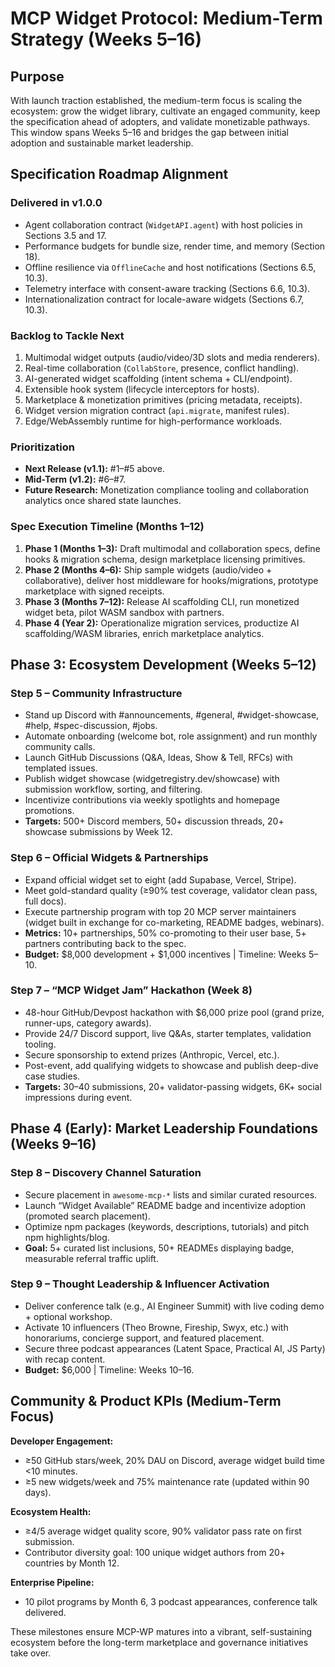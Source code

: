 # MCP Widget Protocol: Medium-Term Strategy (Weeks 5–16)

## Purpose

With launch traction established, the medium-term focus is scaling the ecosystem: grow the widget library, cultivate an engaged community, keep the specification ahead of adopters, and validate monetizable pathways. This window spans Weeks 5–16 and bridges the gap between initial adoption and sustainable market leadership.

## Specification Roadmap Alignment

### Delivered in v1.0.0
- Agent collaboration contract (`WidgetAPI.agent`) with host policies in Sections 3.5 and 17.
- Performance budgets for bundle size, render time, and memory (Section 18).
- Offline resilience via `OfflineCache` and host notifications (Sections 6.5, 10.3).
- Telemetry interface with consent-aware tracking (Sections 6.6, 10.3).
- Internationalization contract for locale-aware widgets (Sections 6.7, 10.3).

### Backlog to Tackle Next
1. Multimodal widget outputs (audio/video/3D slots and media renderers).
2. Real-time collaboration (`CollabStore`, presence, conflict handling).
3. AI-generated widget scaffolding (intent schema + CLI/endpoint).
4. Extensible hook system (lifecycle interceptors for hosts).
5. Marketplace & monetization primitives (pricing metadata, receipts).
6. Widget version migration contract (`api.migrate`, manifest rules).
7. Edge/WebAssembly runtime for high-performance workloads.

### Prioritization
- **Next Release (v1.1):** #1–#5 above.
- **Mid-Term (v1.2):** #6–#7.
- **Future Research:** Monetization compliance tooling and collaboration analytics once shared state launches.

### Spec Execution Timeline (Months 1–12)
1. **Phase 1 (Months 1–3):** Draft multimodal and collaboration specs, define hooks & migration schema, design marketplace licensing primitives.
2. **Phase 2 (Months 4–6):** Ship sample widgets (audio/video + collaborative), deliver host middleware for hooks/migrations, prototype marketplace with signed receipts.
3. **Phase 3 (Months 7–12):** Release AI scaffolding CLI, run monetized widget beta, pilot WASM sandbox with partners.
4. **Phase 4 (Year 2):** Operationalize migration services, productize AI scaffolding/WASM libraries, enrich marketplace analytics.

## Phase 3: Ecosystem Development (Weeks 5–12)

### Step 5 – Community Infrastructure
- Stand up Discord with #announcements, #general, #widget-showcase, #help, #spec-discussion, #jobs.
- Automate onboarding (welcome bot, role assignment) and run monthly community calls.
- Launch GitHub Discussions (Q&A, Ideas, Show & Tell, RFCs) with templated issues.
- Publish widget showcase (widgetregistry.dev/showcase) with submission workflow, sorting, and filtering.
- Incentivize contributions via weekly spotlights and homepage promotions.
- **Targets:** 500+ Discord members, 50+ discussion threads, 20+ showcase submissions by Week 12.

### Step 6 – Official Widgets & Partnerships
- Expand official widget set to eight (add Supabase, Vercel, Stripe).
- Meet gold-standard quality (≥90% test coverage, validator clean pass, full docs).
- Execute partnership program with top 20 MCP server maintainers (widget built in exchange for co-marketing, README badges, webinars).
- **Metrics:** 10+ partnerships, 50% co-promoting to their user base, 5+ partners contributing back to the spec.
- **Budget:** $8,000 development + $1,000 incentives | Timeline: Weeks 5–10.

### Step 7 – “MCP Widget Jam” Hackathon (Week 8)
- 48-hour GitHub/Devpost hackathon with $6,000 prize pool (grand prize, runner-ups, category awards).
- Provide 24/7 Discord support, live Q&As, starter templates, validation tooling.
- Secure sponsorship to extend prizes (Anthropic, Vercel, etc.).
- Post-event, add qualifying widgets to showcase and publish deep-dive case studies.
- **Targets:** 30–40 submissions, 20+ validator-passing widgets, 6K+ social impressions during event.

## Phase 4 (Early): Market Leadership Foundations (Weeks 9–16)

### Step 8 – Discovery Channel Saturation
- Secure placement in `awesome-mcp-*` lists and similar curated resources.
- Launch “Widget Available” README badge and incentivize adoption (promoted search placement).
- Optimize npm packages (keywords, descriptions, tutorials) and pitch npm highlights/blog.
- **Goal:** 5+ curated list inclusions, 50+ READMEs displaying badge, measurable referral traffic uplift.

### Step 9 – Thought Leadership & Influencer Activation
- Deliver conference talk (e.g., AI Engineer Summit) with live coding demo + optional workshop.
- Activate 10 influencers (Theo Browne, Fireship, Swyx, etc.) with honorariums, concierge support, and featured placement.
- Secure three podcast appearances (Latent Space, Practical AI, JS Party) with recap content.
- **Budget:** $6,000 | Timeline: Weeks 10–16.

## Community & Product KPIs (Medium-Term Focus)

**Developer Engagement:**
- ≥50 GitHub stars/week, 20% DAU on Discord, average widget build time <10 minutes.
- ≥5 new widgets/week and 75% maintenance rate (updated within 90 days).

**Ecosystem Health:**
- ≥4/5 average widget quality score, 90% validator pass rate on first submission.
- Contributor diversity goal: 100 unique widget authors from 20+ countries by Month 12.

**Enterprise Pipeline:**
- 10 pilot programs by Month 6, 3 podcast appearances, conference talk delivered.

These milestones ensure MCP-WP matures into a vibrant, self-sustaining ecosystem before the long-term marketplace and governance initiatives take over.
